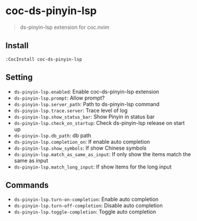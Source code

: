 # coc-ds-pinyin-lsp

> ds-pinyin-lsp extension for coc.nvim

## Install

```vim
:CocInstall coc-ds-pinyin-lsp
```

## Setting

- `ds-pinyin-lsp.enabled`: Enable coc-ds-pinyin-lsp extension
- `ds-pinyin-lsp.prompt`: Allow prompt?
- `ds-pinyin-lsp.server_path`: Path to ds-pinyin-lsp command
- `ds-pinyin-lsp.trace.server`: Trace level of log
- `ds-pinyin-lsp.show_status_bar`: Show Pinyin in status bar
- `ds-pinyin-lsp.check_on_startup`: Check ds-pinyin-lsp release on start up
- `ds-pinyin-lsp.db_path`: db path
- `ds-pinyin-lsp.completion_on`: If enable auto completion
- `ds-pinyin-lsp.show_symbols`: If show Chinese symbols
- `ds-pinyin-lsp.match_as_same_as_input`: If only show the items match the same as input
- `ds-pinyin-lsp.match_long_input`: If show items for the long input

## Commands

- `ds-pinyin-lsp.turn-on-completion`: Enable auto completion
- `ds-pinyin-lsp.turn-off-completion`: Disable auto completion
- `ds-pinyin-lsp.toggle-completion`: Toggle auto completion

